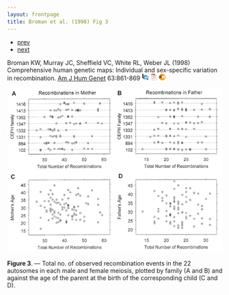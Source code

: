 ```yaml
---
layout: frontpage
title: Broman et al. (1998) Fig 3
---
```


<div class="navbar">
  <div class="navbar-inner">
      <ul class="nav">
          <li><a href="mousebc_fig3.html">prev</a></li>
          <li><a href="rqtl2_fig1.html">next</a></li>
      </ul>
  </div>
</div>

Broman KW, Murray JC, Sheffield VC, White RL, Weber JL (1998) Comprehensive human genetic maps: Individual
and sex-specific variation in recombination. [Am J Hum Genet](https://www.cell.com/ajhg/home) 63:861-869
[![PubMed](../icons16/pubmed-icon.png)](https://www.ncbi.nlm.nih.gov/pubmed/9718341)
[![pdf](../icons16/pdf-icon.png)](https://www.cell.com/action/showPdf?pii=S0002-9297%2807%2961389-5)
[![doi](../icons16/doi-icon.png)](https://doi.org/10.1086/302011)

![Broman et al. (1998) Fig 3](../bigpublpics/geneticmaps_fig3_lg.png)

**Figure 3**. &mdash; Total no. of observed recombination events in the 22
autosomes in each male and female meiosis, plotted by family (A and
B) and against the age of the parent at the birth of the
corresponding child (C and D).
